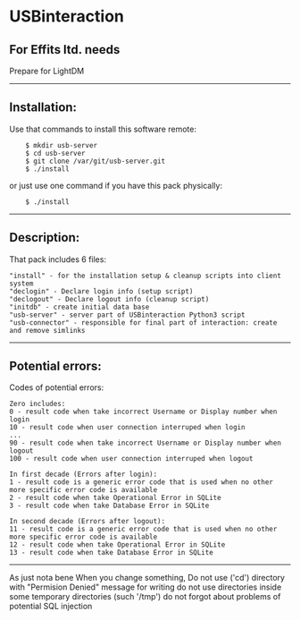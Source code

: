 <t> USBinteraction </t>
=======

For <b> Effits </b> ltd. needs
---
Prepare for LightDM

------
Installation:
------
Use that commands to install this software remote: 
```
    $ mkdir usb-server
    $ cd usb-server
    $ git clone /var/git/usb-server.git
    $ ./install
```
or just use one command if you have this pack physically:
```
	$ ./install
```

------
Description:
------
That pack includes 6 files:
```
"install" - for the installation setup & cleanup scripts into client system
"declogin" - Declare login info (setup script)
"declogout" - Declare logout info (cleanup script)
"initdb" - create initial data base
"usb-server" - server part of USBinteraction Python3 script
"usb-connector" - responsible for final part of interaction: create and remove simlinks
```
-----
Potential errors:
-----
Codes of potential errors:
```
Zero includes:
0 - result code when take incorrect Username or Display number when login
10 - result code when user connection interruped when login
...
90 - result code when take incorrect Username or Display number when logout
100 - result code when user connection interruped when logout

In first decade (Errors after login):
1 - result code is a generic error code that is used when no other more specific error code is available
2 - result code when take Operational Error in SQLite
3 - result code when take Database Error in SQLite

In second decade (Errors after logout):
11 - result code is a generic error code that is used when no other more specific error code is available
12 - result code when take Operational Error in SQLite
13 - result code when take Database Error in SQLite
```


-------------
As just nota bene
When you change something,
Do not use ('cd') directory with "Permision Denied" message for writing
do not use directories inside some temporary directories (such '/tmp')
do not forgot about problems of potential SQL injection
